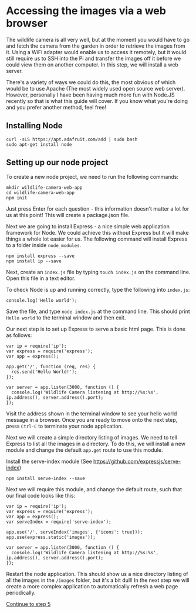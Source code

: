 # Accessing the images via a web browser

The wildlife camera is all very well, but at the moment you would have to go and fetch the camera from the garden in order to retrieve the images from it.
Using a WiFi adapter would enable us to access it remotely, but it would still require us to SSH into the Pi and transfer the images off it before we could view them on another computer. In this step, we will install a web server.

There's a variety of ways we could do this, the most obvious of which would be to use Apache (The most widely used open source web server). However, personally I have been having much more fun with Node.JS recently so that is what this guide will cover. If you know what you're doing and you prefer another method, feel free!

## Installing Node

```
curl -sLS https://apt.adafruit.com/add | sudo bash
sudo apt-get install node
```

## Setting up our node project
To create a new node project, we need to run the following commands:

```
mkdir wildlife-camera-web-app
cd wildlife-camera-web-app
npm init
```

Just press Enter for each question - this information doesn't matter a lot for us at this point! This will create a package.json file.

Next we are going to install Express - a nice simple web application framework for Node. We could achieve this without Express but it will make things a whole lot easier for us. The following command will install Express to a folder inside `node_modules`.

```
npm install express --save
npm install ip --save
```

Next, create an `index.js` file by typing `touch index.js` on the command line. Open this file in a text editor.

To check Node is up and running correctly, type the following into `index.js`:

```
console.log('Hello world');
```

Save the file, and type `node index.js` at the command line. This should print `Hello world` to the terminal window and then exit.

Our next step is to set up Express to serve a basic html page. This is done as follows:

```
var ip = require('ip');
var express = require('express');
var app = express();

app.get('/', function (req, res) {
  res.send('Hello World!');
});

var server = app.listen(3000, function () {
  console.log('Wildlife Camera listening at http://%s:%s', ip.address(), server.address().port);
});
```

Visit the address shown in the terminal window to see your hello world message in a browser. Once you are ready to move onto the next step, press `Ctrl-C` to terminate your node application.

Next we will create a simple directory listing of images. We need to tell Express to list all the images in a directory. To do this, we will install a new module and change the default `app.get` route to use this module.

Install the serve-index module (See https://github.com/expressjs/serve-index)
```
npm install serve-index --save
```

Next we will require this module, and change the default route, such that our final code looks like this:

```
var ip = require('ip');
var express = require('express');
var app = express();
var serveIndex = require('serve-index');

app.use('/', serveIndex('images', {'icons': true}));
app.use(express.static('images'));

var server = app.listen(3000, function () {
  console.log('Wildlife Camera listening at http://%s:%s', ip.address(), server.address().port);
});
```

Restart the node application. This should show us a nice directory listing of all the images in the `/images` folder, but it's a bit dull! In the next step we will create a more complex application to automatically refresh a web page periodically.

[Continue to step 5](step-5.md)
